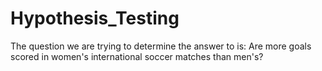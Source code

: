 # Hypothesis_Testing
The question we are trying to determine the answer to is:
Are more goals scored in women's international soccer matches than men's?
